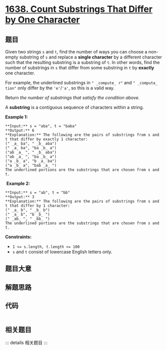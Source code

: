 # [1638. Count Substrings That Differ by One Character](https://leetcode.com/problems/count-substrings-that-differ-by-one-character)

## 题目

Given two strings `s` and `t`, find the number of ways you can choose a non-
empty substring of `s` and replace a **single character** by a different
character such that the resulting substring is a substring of `t`. In other
words, find the number of substrings in `s` that differ from some substring in
`t` by **exactly** one character.

For example, the underlined substrings in `" _compute_ r"` and `" _computa_
tion"` only differ by the `'e'`/`'a'`, so this is a valid way.

Return _the number of substrings that satisfy the condition above._

A **substring** is a contiguous sequence of characters within a string.



**Example 1:**

    
    
    **Input:** s = "aba", t = "baba"
    **Output:** 6
    **Explanation:** The following are the pairs of substrings from s and t that differ by exactly 1 character:
    (" _a_ ba", " _b_ aba")
    (" _a_ ba", "ba _b_ a")
    ("ab _a_ ", " _b_ aba")
    ("ab _a_ ", "ba _b_ a")
    ("a _b_ a", "b _a_ ba")
    ("a _b_ a", "bab _a_ ")
    The underlined portions are the substrings that are chosen from s and t.
    

​​ **Example 2:**

    
    
    **Input:** s = "ab", t = "bb"
    **Output:** 3
    **Explanation:** The following are the pairs of substrings from s and t that differ by 1 character:
    (" _a_ b", " _b_ b")
    (" _a_ b", "b _b_ ")
    (" _ab_ ", " _bb_ ")
    ​​​​The underlined portions are the substrings that are chosen from s and t.
    



**Constraints:**

  * `1 <= s.length, t.length <= 100`
  * `s` and `t` consist of lowercase English letters only.


## 题目大意

## 解题思路

## 代码

```javascript

```

## 相关题目

::: details 相关题目
:::
